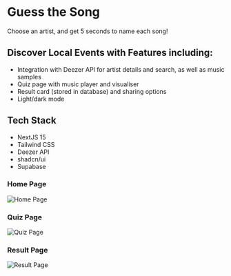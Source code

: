 # Guess the Song
Choose an artist, and get 5 seconds to name each song!
## Discover Local Events with Features including:

- Integration with Deezer API for artist details and search, as well as music samples
- Quiz page with music player and visualiser
- Result card (stored in database) and sharing options
- Light/dark mode


## Tech Stack

- NextJS 15
- Tailwind CSS
- Deezer API
- shadcn/ui
- Supabase

### Home Page

![Home Page](https://cloud-etsmd1ndg-hack-club-bot.vercel.app/0guess-the-song-three.vercel.app___3_.png)

### Quiz Page

![Quiz Page](https://cloud-ijzndafmn-hack-club-bot.vercel.app/0guess-the-song-three.vercel.app___4_.png)

### Result Page
![Result Page](https://cloud-o46r21hvg-hack-club-bot.vercel.app/0guess-the-song-three.vercel.app___5_.png)

